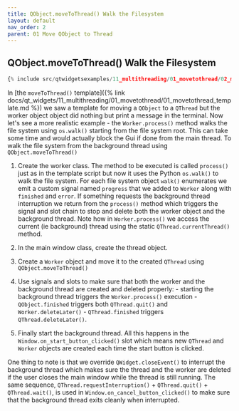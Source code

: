 ```yaml
---
title: QObject.moveToThread() Walk the Filesystem
layout: default
nav_order: 2
parent: 01 Move QObject to Thread
---
```


## QObject.moveToThread() Walk the Filesystem

```python
{% include src/qtwidgetsexamples/11_multithreading/01_movetothread/02_movetothread_walk_filesystem.py %}
```

In [the `moveToThread()` template]({% link docs/qt_widgets/11_multithreading/01_movetothread/01_movetothread_template.md %}) we saw a template for moving a `QObject` to a `QThread` but the worker object object did nothing but print a message in the terminal. Now let's see a more realistic example - the `Worker.process()` method walks the file system using `os.walk()` starting from the file system root. This can take some time and would actually block the Gui if done from the main thread. To walk the file system from the background thread using `QObject.moveToThread()`

1. Create the worker class. The method to be executed is called `process()` just as in the template script but now it uses the Python `os.walk()` to walk the file system. For each file system object `walk()` enumerates we emit a custom signal named `progress` that we added to `Worker` along with `finished` and `error`. If something requests the background thread interruption we return from the `process()` method which triggers the signal and slot chain to stop and delete both the worker object and the background thread. Note how in `Worker.process()` we access the current (ie background) thread using the static `QThread.currentThread()` method.

2. In the main window class, create the thread object.

3. Create a `Worker` object and move it to the created `QThread` using `QObject.moveToThread()`

4. Use signals and slots to make sure that both the worker and the background thread are created and deleted properly: - starting the background thread triggers the `Worker.process()` execution - `QObject.finished` triggers both `QThread.quit()` and `Worker.deleteLater()` - `QThread.finished` triggers `QThread.deleteLater()`.

5. Finally start the background thread. All this happens in the `Window.on_start_button_clicked()` slot which means new `QThread` and `Worker` objects are created each time the start button is clicked.

One thing to note is that we override `QWidget.closeEvent()` to interrupt the background thread which makes sure the thread and the worker are deleted if the user closes the main window while the thread is still running. The same sequence, `QThread.requestInterruption()` + `QThread.quit()` + `QThread.wait()`, is used in `Window.on_cancel_button_clicked()` to make sure that the background thread exits cleanly when interrupted.
